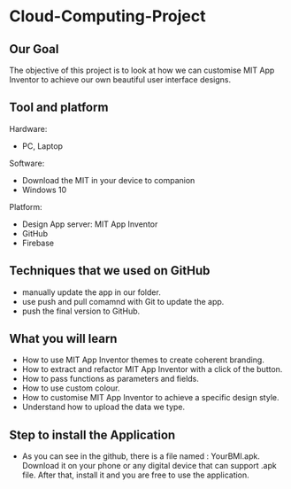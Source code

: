 # Cloud-Computing-Project

## Our Goal

The objective of this project is to look at how we can customise MIT App Inventor to achieve our own beautiful user interface designs.

## Tool and platform

Hardware: 
- PC, Laptop

Software:
- Download the MIT in your device to companion
- Windows 10

Platform:
- Design App server: MIT App Inventor
- GitHub
- Firebase

## Techniques that we used on GitHub

- manually update the app in our folder.
- use push and pull comamnd with Git to update the app.
- push the final version to GitHub.

## What you will learn

- How to use MIT App Inventor themes to create coherent branding.
- How to extract and refactor MIT App Inventor with a click of the button.
- How to pass functions as parameters and fields.
- How to use custom colour.
- How to customise MIT App Inventor to achieve a specific design style.
- Understand how to upload the data we type.

## Step to install the Application

- As you can see in the github, there is a file named : YourBMI.apk. Download it on your phone or any digital device that can support .apk file. After that, install it and you are free to use the application. 
